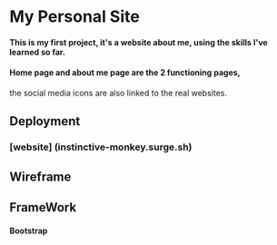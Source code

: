 # My Personal Site
#### This is my first project, it's a website about me, using the skills I've learned so far.
#### Home page and about me page are the 2 functioning pages,
the social media icons are also linked to the real websites.

## Deployment
### [website] (instinctive-monkey.surge.sh)

## Wireframe

## FrameWork

#### Bootstrap
